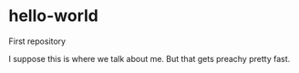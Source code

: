 # hello-world
First repository

I suppose this is where we talk about me.
But that gets preachy pretty fast.
